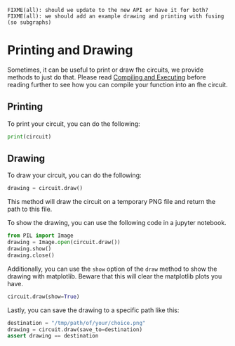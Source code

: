 ```{warning}
FIXME(all): should we update to the new API or have it for both?
FIXME(all): we should add an example drawing and printing with fusing (so subgraphs)
```

# Printing and Drawing

Sometimes, it can be useful to print or draw fhe circuits, we provide methods to just do that. Please read [Compiling and Executing](../basics/compiling_and_executing.md) before reading further to see how you can compile your function into an fhe circuit.

## Printing

To print your circuit, you can do the following:

<!--python-test:skip-->
```python
print(circuit)
```

## Drawing

To draw your circuit, you can do the following:

<!--python-test:skip-->
```python
drawing = circuit.draw()
```

This method will draw the circuit on a temporary PNG file and return the path to this file.

To show the drawing, you can use the following code in a jupyter notebook.

<!--python-test:skip-->
```python
from PIL import Image
drawing = Image.open(circuit.draw())
drawing.show()
drawing.close()
```

Additionally, you can use the `show` option of the `draw` method to show the drawing with matplotlib. Beware that this will clear the matplotlib plots you have.

<!--python-test:skip-->
```python
circuit.draw(show=True)
```

Lastly, you can save the drawing to a specific path like this:

<!--python-test:skip-->
```python
destination = "/tmp/path/of/your/choice.png"
drawing = circuit.draw(save_to=destination)
assert drawing == destination
```
